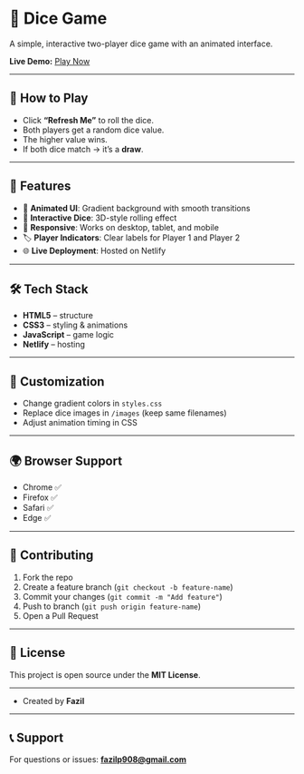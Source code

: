 # 🎲 Dice Game

A simple, interactive two-player dice game with an animated interface.  

**Live Demo:** [Play Now](https://magnificent-cuchufli-fc2192.netlify.app/)  

---

## 📖 How to Play
- Click **“Refresh Me”** to roll the dice.  
- Both players get a random dice value.  
- The higher value wins.  
- If both dice match → it’s a **draw**.  

---

## 🚀 Features
- 🎨 **Animated UI**: Gradient background with smooth transitions  
- 🎲 **Interactive Dice**: 3D-style rolling effect  
- 📱 **Responsive**: Works on desktop, tablet, and mobile  
- 🏷️ **Player Indicators**: Clear labels for Player 1 and Player 2  
- 🌐 **Live Deployment**: Hosted on Netlify  

---

## 🛠️ Tech Stack
- **HTML5** – structure  
- **CSS3** – styling & animations  
- **JavaScript** – game logic  
- **Netlify** – hosting  

---
## 🎨 Customization
- Change gradient colors in `styles.css`  
- Replace dice images in `/images` (keep same filenames)  
- Adjust animation timing in CSS  

---

## 🌍 Browser Support
- Chrome ✅  
- Firefox ✅  
- Safari ✅  
- Edge ✅  

---

## 🤝 Contributing
1. Fork the repo  
2. Create a feature branch (`git checkout -b feature-name`)  
3. Commit your changes (`git commit -m "Add feature"`)  
4. Push to branch (`git push origin feature-name`)  
5. Open a Pull Request  

---

## 📄 License
This project is open source under the **MIT License**.  

---

- Created by **Fazil**  

---

## 📞 Support
For questions or issues: **fazilp908@gmail.com**


